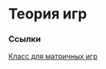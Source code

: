 # Теория игр

### Ссылки

[Класс для матричных игр](https://nbviewer.jupyter.org/github/donquant/GameTheory/blob/main/matrix_games.ipynb)
